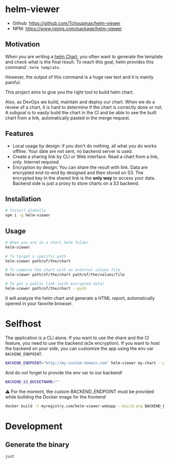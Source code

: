 # helm-viewer

- Github: https://github.com/Tchoupinax/helm-viewer
- NPM: https://www.npmjs.com/package/helm-viewer

## Motivation

When you are writing a [helm Chart](https://helm.sh/docs/topics/charts/), you often want to generate the template and check what is the final result. To reach this goal, helm provides this command : `helm template`.

However, the output of this command is a huge raw text and it is mainly painful.

This project aims to give you the right tool to build helm chart.

Also, as DevOps we build, maintain and deploy our chart. When we do a review of a chart, it is hard to determine if the chart is correctly done or not. A subgoal is to easily build the chart in the CI and be able to see the built chart from a link, automatically pasted in the merge request.

## Features

- Local usage by design: if you don't do nothing, all what you do works offline. Your date are not sent, no backend server is used.
- Create a sharing link by CLI or Web interface. Read a chart from a link, only. Internet required.
- Encryption by design: You can share the result with link. Data are encrypted end-to-end by designed and then stored on S3. The encrypted key in the shared link is the **only way** to access your data. Backend side is just a proxy to store charts on a S3 backend.

## Installation

```bash
# Install globally
npm i -g helm-viewer
```

## Usage

```bash
# When you are in a chart helm folder
helm-viewer

# To target a specific path
helm-viewer path/of/the/chart

# To compute the chart with an external values file
helm-viewer path/of/the/chart path/of/the/values/file

# To get a public link (with encrypted data)
helm-viewer path/of/the/chart --push
```

It will analyze the helm chart and generate a HTML report, automatically opened in your favorite browser.

# Selfhost

The application is a CLI alone. If you want to use the share and the CI feature, you need to use the backend (e2e encryption). If you want to host the backend on your side, you can customize the app using the env var `BACKEND_ENDPOINT`.

```bash
BACKEND_ENDPOINT="http://my-custom-domain.com" helm-viewer my-chart --push
```

And do not forget to provide the env var to our backend!

```bash
BACKEND_S3_BUCKETNAME=""
```

⚠️ For the moment, the custom BACKEND_ENDPOINT must be provided while building the Docker image for the frontend

```bash
docker build -t myregistry.com/helm-viewer-webapp --build-arg BACKEND_ENDPOINT=https://custom.url .
```

# Development
## Generate the binary

```
just
```

